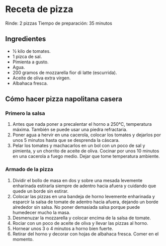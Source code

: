 # Receta de pizza
Rinde: 2 pizzas
Tiempo de preparación: 35 minutos
## Ingredientes
- ½ kilo de tomates.
- 1 pizca de sal.
- Pimienta a gusto.
- Agua.
- 200 gramos de mozzarella fior di latte (escurrida).
- Aceite de oliva extra virgen.
- Albahaca fresca.
## Cómo hacer pizza napolitana casera
### Primero la salsa
1. Antes que nada poner a precalentar el horno a 250°C, temperatura máxima. También se puede usar una piedra refractaria. 
2. Poner agua a hervir en una cacerola, colocar los tomates y dejarlos por unos 5 minutos hasta que se desprenda la cáscara. 
3. Pelar los tomates y machacarlos en un bol con un poco de sal y pimienta, y un chorrito de aceite de oliva. Cocinar por unos 10 minutos en una cacerola a fuego medio. Dejar que tome temperatura ambiente. 
### Armado de la pizza
1. Dividir el bollo de masa en dos y sobre una mesada levemente enharinada estirarla siempre de adentro hacia afuera y cuidando que quede un borde sin estirar.
2. Colocar las pizzas en una bandeja de horno levemente enharinada y esparcir la salsa de tomate de adentro hacia afuera, dejando un borde alrededor sin salsa. No poner demasiada salsa porque puede humedecer mucho la masa. 
3. Desmenuzar la mozzarella y colocar encima de la salsa de tomate.
4. Rociar con un poco de aceite de oliva y llevar las pizzas al horno.
5. Hornear unos 3 o 4 minutos a horno bien fuerte. 
6. Retirar del horno y decorar con hojas de albahaca fresca. Comer en el momento.
